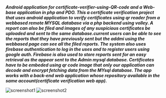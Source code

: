 _**_Android application for certificate-verifier-using-QR-code and a Web-base application in php and PDO. This a certificate verification project that uses android application to verify certificates using qr reader from a webbased remote MYSQL database via a php backend using volley. A report can also be filed and images of any suspicious certificates be uploaded and sent to the same database.current users can be able to see the reports that they have previously sent but the addmi using the webbased page can see all the filed reports. The system also uses firebase authentication to log in the uses and to register users using google auth. Firebase is also used to store reports sent for an easy retrieval as the appear sent to the Admin mysql database. Certificates have to be embeded using qr code image that only our application can decode and encrypt fetching data from the MYsql database. The app works with a back-end web application whose repository available in the same account(certificate verification web app)._**_

![screenshot1](https://user-images.githubusercontent.com/30405773/55276353-edbb6780-5303-11e9-8485-edd775df4a63.PNG)
![screenshot2](https://user-images.githubusercontent.com/30405773/55276358-f744cf80-5303-11e9-97fc-88963c4d7baf.PNG)
